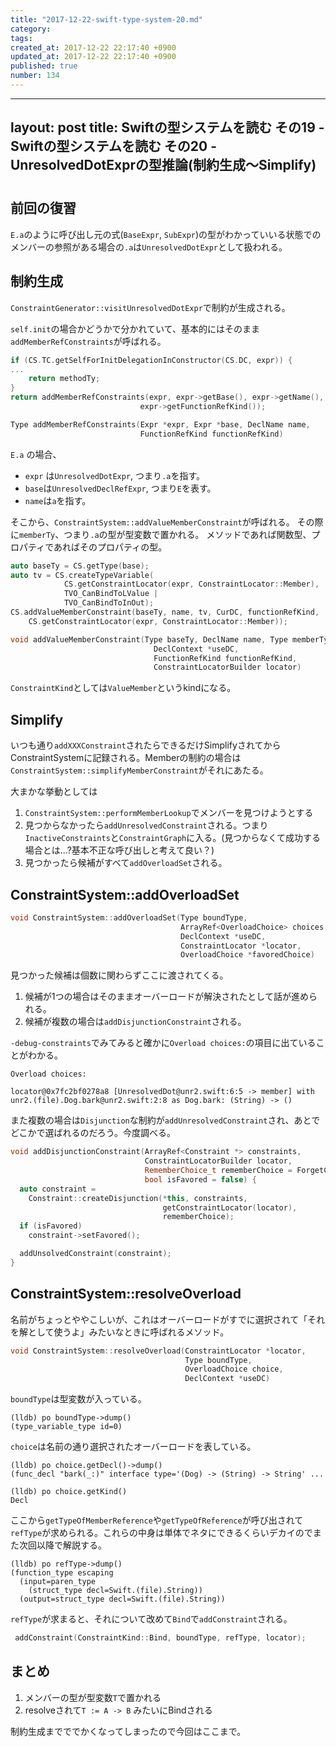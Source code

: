 ```yaml
---
title: "2017-12-22-swift-type-system-20.md"
category: 
tags: 
created_at: 2017-12-22 22:17:40 +0900
updated_at: 2017-12-22 22:17:40 +0900
published: true
number: 134
---
```


---
layout: post
title:  Swiftの型システムを読む その19 -Swiftの型システムを読む その20 - UnresolvedDotExprの型推論(制約生成〜Simplify)
---

# 

## 前回の復習
`E.a`のように呼び出し元の式(`BaseExpr`, `SubExpr`)の型がわかっていいる状態でのメンバーの参照がある場合の`.a`は`UnresolvedDotExpr`として扱われる。

##  制約生成
`ConstraintGenerator::visitUnresolvedDotExpr`で制約が生成される。

 `self.init`の場合かどうかで分かれていて、基本的にはそのまま`addMemberRefConstraints`が呼ばれる。

```cpp
if (CS.TC.getSelfForInitDelegationInConstructor(CS.DC, expr)) { 
... 
	return methodTy;
}
return addMemberRefConstraints(expr, expr->getBase(), expr->getName(),
                             expr->getFunctionRefKind());

```


```cpp
Type addMemberRefConstraints(Expr *expr, Expr *base, DeclName name,
                             FunctionRefKind functionRefKind)
```

`E.a` の場合、

+ `expr` は`UnresolvedDotExpr`, つまり`.a`を指す。
+ `base`は`UnresolvedDeclRefExpr`, つまり`E`を表す。
+ `name`は`a`を指す。

そこから、`ConstraintSystem::addValueMemberConstraint`が呼ばれる。
その際に`memberTy`、つまり`.a`の型が型変数で置かれる。
メソッドであれば関数型、プロパティであればそのプロパティの型。

```cpp
auto baseTy = CS.getType(base);
auto tv = CS.createTypeVariable(
            CS.getConstraintLocator(expr, ConstraintLocator::Member),
            TVO_CanBindToLValue |
            TVO_CanBindToInOut);
CS.addValueMemberConstraint(baseTy, name, tv, CurDC, functionRefKind,
    CS.getConstraintLocator(expr, ConstraintLocator::Member));
```

```cpp
void addValueMemberConstraint(Type baseTy, DeclName name, Type memberTy,
                                DeclContext *useDC,
                                FunctionRefKind functionRefKind,
                                ConstraintLocatorBuilder locator)
```


`ConstraintKind`としては`ValueMember`というkindになる。

## Simplify

いつも通り`addXXXConstraint`されたらできるだけSimplifyされてからConstraintSystemに記録される。Memberの制約の場合は`ConstraintSystem::simplifyMemberConstraint`がそれにあたる。
	

大まかな挙動としては
1. `ConstraintSystem::performMemberLookup`でメンバーを見つけようとする
2. 見つからなかったら`addUnresolvedConstraint`される。つまり`InactiveConstraints`と`ConstraintGraph`に入る。(見つからなくて成功する場合とは…?基本不正な呼び出しと考えて良い？)
3. 見つかったら候補がすべて`addOverloadSet`される。


## ConstraintSystem::addOverloadSet

```cpp
void ConstraintSystem::addOverloadSet(Type boundType,
                                      ArrayRef<OverloadChoice> choices,
                                      DeclContext *useDC,
                                      ConstraintLocator *locator,
                                      OverloadChoice *favoredChoice)
```

見つかった候補は個数に関わらずここに渡されてくる。

1. 候補が1つの場合はそのままオーバーロードが解決されたとして話が進められる。
2. 候補が複数の場合は`addDisjunctionConstraint`される。

`-debug-constraints`でみてみると確かに`Overload choices:`の項目に出ていることがわかる。

```
Overload choices:

locator@0x7fc2bf0278a8 [UnresolvedDot@unr2.swift:6:5 -> member] with unr2.(file).Dog.bark@unr2.swift:2:8 as Dog.bark: (String) -> ()
```


また複数の場合は`Disjunction`な制約が`addUnresolvedConstraint`され、あとでどこかで選ばれるのだろう。今度調べる。

```cpp
void addDisjunctionConstraint(ArrayRef<Constraint *> constraints,
                              ConstraintLocatorBuilder locator,
                              RememberChoice_t rememberChoice = ForgetChoice,
                              bool isFavored = false) {
  auto constraint =
    Constraint::createDisjunction(*this, constraints,
                                  getConstraintLocator(locator),
                                  rememberChoice);
  if (isFavored)
    constraint->setFavored();

  addUnsolvedConstraint(constraint);
}
```

## ConstraintSystem::resolveOverload

名前がちょっとややこしいが、これはオーバーロードがすでに選択されて「それを解として使うよ」みたいなときに呼ばれるメソッド。

```cpp
void ConstraintSystem::resolveOverload(ConstraintLocator *locator,
                                       Type boundType,
                                       OverloadChoice choice,
                                       DeclContext *useDC)
```

 `boundType`は型変数が入っている。

```
(lldb) po boundType->dump()
(type_variable_type id=0)
```

`choice`は名前の通り選択されたオーバーロードを表している。

```
(lldb) po choice.getDecl()->dump()
(func_decl "bark(_:)" interface type='(Dog) -> (String) -> String' ...
```

```
(lldb) po choice.getKind()
Decl
```


ここから`getTypeOfMemberReference`や`getTypeOfReference`が呼び出されて`refType`が求められる。これらの中身は単体でネタにできるくらいデカイのでまた次回以降で解説する。


```
(lldb) po refType->dump()
(function_type escaping
  (input=paren_type
    (struct_type decl=Swift.(file).String))
  (output=struct_type decl=Swift.(file).String))
```

`refType`が求まると、それについて改めて`Bind`で`addConstraint`される。

```cpp
 addConstraint(ConstraintKind::Bind, boundType, refType, locator);
```


## まとめ

1. メンバーの型が型変数`T`で置かれる
2. resolveされて`T := A -> B` みたいにBindされる

制約生成までででかくなってしまったので今回はここまで。
